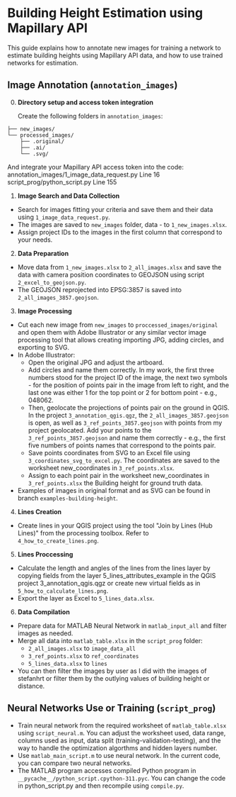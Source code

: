 # Building Height Estimation using Mapillary API

This guide explains how to annotate new images for training a network to estimate building heights using Mapillary API data, and how to use trained networks for estimation.

## Image Annotation (`annotation_images`)

0. **Directory setup and access token integration**

   Create the following folders in `annotation_images`:
	
```annotation_images/
├── new_images/
└── processed_images/
    ├── .original/
    ├── .ai/
    └── .svg/
```

And integrate your Mapillary API access token into the code:
annotation_images/1_image_data_request.py Line 16
script_prog/python_script.py Line 155

1. **Image Search and Data Collection**

- Search for images fitting your criteria and save them and their data using `1_image_data_request.py`.
- The images are saved to `new_images` folder, data - to `1_new_images.xlsx`.
- Assign project IDs to the images in the first column that correspond to your needs.

2. **Data Preparation**

- Move data from `1_new_images.xlsx` to `2_all_images.xlsx` and save the data with camera position coordinates to GEOJSON using script `2_excel_to_geojson.py`.
- The GEOJSON reprojected into EPSG:3857 is saved into `2_all_images_3857.geojson`.

3. **Image Processing**

- Cut each new image from `new_images` to `proccessed_images/original` and open them with Adobe Illustrator or any similar vector image processing tool that allows creating importing JPG, adding circles, and exporting to SVG.
- In Adobe Illustrator:
	- Open the original JPG and adjust the artboard.
	- Add circles and name them correctly. In my work, the first three numbers stood for the project ID of the image, the next two symbols - for the position of points pair in the image from left to right, and the last one was either 1 for the top point or 2 for bottom point - e.g., 048062.
	- Then, geolocate the projections of points pair on the ground in QGIS. In the project `3_annotation_qgis.qgz`, the `2_all_images_3857.geojson` is open, as well as `3_ref_points_3857.geojson` with points from my project geolocated. Add your points to the `3_ref_points_3857.geojson` and name them correctly - e.g., the first five numbers of points names that correspond to the points pair.
	- Save points coordinates from SVG to an Excel file using `3_coordinates_svg_to_excel.py`. The coordinates are saved to the worksheet new_coordinates in `3_ref_points.xlsx`.
	- Assign to each point pair in the worksheet new_coordinates in `3_ref_points.xlsx` the Building height for ground truth data.
 - Examples of images in original format and as SVG can be found in branch `examples-building-height`.

4. **Lines Creation**

- Create lines in your QGIS project using the tool "Join by Lines (Hub Lines)" from the processing toolbox. Refer to `4_how_to_create_lines.png`. 

5. **Lines Proccessing**

- Calculate the length and angles of the lines from the lines layer by copying fields from the layer 5_lines_attributes_example in the QGIS project 3_annotation_qgis.qgz or create new virtual fields as in `5_how_to_calculate_lines.png`.
- Export the layer as Excel to `5_lines_data.xlsx`.

6. **Data Compilation**

- Prepare data for MATLAB Neural Network in `matlab_input_all` and filter images as needed.
- Merge all data into `matlab_table.xlsx` in the `script_prog` folder:
  - `2_all_images.xlsx` to `image_data_all`
  - `3_ref_points.xlsx` to `ref_coordinates`
  - `5_lines_data.xlsx` to `lines`
- You can then filter the images by user as I did with the images of stefanhrt or filter them by the outlying values of building height or distance.

## Neural Networks Use or Training (`script_prog`)
- Train neural network from the required worksheet of `matlab_table.xlsx` using `script_neural.m`. You can adjust the worksheet used, data range, columns used as input, data split (training-validation-testing), and the way to handle the optimization algorthms and hidden layers number.
- Use `matlab_main_script.m` to use neural network. In the current code, you can compare two neural networks. 
- The MATLAB program accesses compiled Python program in `__pycache__/python_script.cpython-311.pyc`. You can change the code in python_script.py and then recompile using `compile.py`.
  

